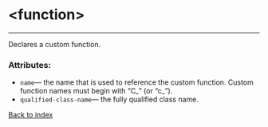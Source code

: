 # \<function>

---

Declares a custom function.

### Attributes:
* `name`&mdash; the name that is used to reference the custom function. Custom function names must begin with “C_” (or “c_”).
* `qualified-class-name`&mdash; the fully qualified class name.

[Back to index](./README.md)